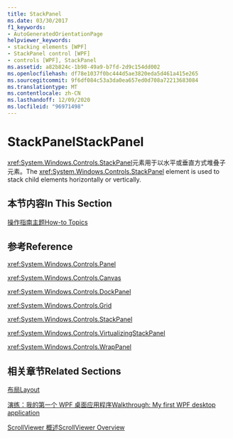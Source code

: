 ```yaml
---
title: StackPanel
ms.date: 03/30/2017
f1_keywords:
- AutoGeneratedOrientationPage
helpviewer_keywords:
- stacking elements [WPF]
- StackPanel control [WPF]
- controls [WPF], StackPanel
ms.assetid: a82b824c-1b98-49a9-b7fd-2d9c154dd002
ms.openlocfilehash: df78e1037f0bc444d5ae3820eda5d461a415e265
ms.sourcegitcommit: 9f6df084c53a3da0ea657ed0d708a72213683084
ms.translationtype: MT
ms.contentlocale: zh-CN
ms.lasthandoff: 12/09/2020
ms.locfileid: "96971498"
---
```

# <a name="stackpanel"></a><span data-ttu-id="45e51-102">StackPanel</span><span class="sxs-lookup"><span data-stu-id="45e51-102">StackPanel</span></span>
<span data-ttu-id="45e51-103"><xref:System.Windows.Controls.StackPanel>元素用于以水平或垂直方式堆叠子元素。</span><span class="sxs-lookup"><span data-stu-id="45e51-103">The <xref:System.Windows.Controls.StackPanel> element is used to stack child elements horizontally or vertically.</span></span>  
  
## <a name="in-this-section"></a><span data-ttu-id="45e51-104">本节内容</span><span class="sxs-lookup"><span data-stu-id="45e51-104">In This Section</span></span>  
 [<span data-ttu-id="45e51-105">操作指南主题</span><span class="sxs-lookup"><span data-stu-id="45e51-105">How-to Topics</span></span>](stackpanel-how-to-topics.md)  
  
## <a name="reference"></a><span data-ttu-id="45e51-106">参考</span><span class="sxs-lookup"><span data-stu-id="45e51-106">Reference</span></span>  
 <xref:System.Windows.Controls.Panel>  
  
 <xref:System.Windows.Controls.Canvas>  
  
 <xref:System.Windows.Controls.DockPanel>  
  
 <xref:System.Windows.Controls.Grid>  
  
 <xref:System.Windows.Controls.StackPanel>  
  
 <xref:System.Windows.Controls.VirtualizingStackPanel>  
  
 <xref:System.Windows.Controls.WrapPanel>  
  
## <a name="related-sections"></a><span data-ttu-id="45e51-107">相关章节</span><span class="sxs-lookup"><span data-stu-id="45e51-107">Related Sections</span></span>  
 [<span data-ttu-id="45e51-108">布局</span><span class="sxs-lookup"><span data-stu-id="45e51-108">Layout</span></span>](../advanced/layout.md)  
  
 [<span data-ttu-id="45e51-109">演练：我的第一个 WPF 桌面应用程序</span><span class="sxs-lookup"><span data-stu-id="45e51-109">Walkthrough: My first WPF desktop application</span></span>](../getting-started/walkthrough-my-first-wpf-desktop-application.md)  
  
 [<span data-ttu-id="45e51-110">ScrollViewer 概述</span><span class="sxs-lookup"><span data-stu-id="45e51-110">ScrollViewer Overview</span></span>](scrollviewer-overview.md)
